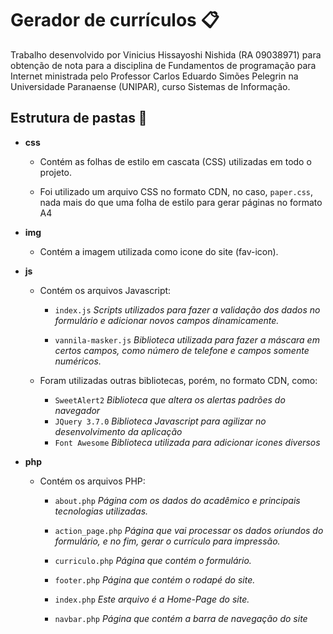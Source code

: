 # Gerador de currículos 📋

Trabalho desenvolvido por Vinicius Hissayoshi Nishida (RA 09038971) para obtenção de nota para a disciplina de Fundamentos de programação para Internet ministrada pelo Professor Carlos Eduardo Simões Pelegrin na Universidade Paranaense (UNIPAR), curso Sistemas de Informação.

## Estrutura de pastas 📁

- **css**
    - Contém as folhas de estilo em cascata (CSS) utilizadas em todo o projeto.

    - Foi utilizado um arquivo CSS no formato CDN, no caso, `paper.css`, nada mais do que uma folha de estilo para gerar páginas no formato A4

- **img**
    - Contém a imagem utilizada como icone do site (fav-icon).

- **js**
    - Contém os arquivos Javascript:

        - `index.js`  *Scripts utilizados para fazer a validação dos dados no formulário e adicionar novos campos dinamicamente.*  

        - `vannila-masker.js` *Biblioteca utilizada para fazer a máscara em certos campos, como número de telefone e campos somente numéricos.*

    - Foram utilizadas outras bibliotecas, porém, no formato CDN, como:
        - `SweetAlert2` *Biblioteca que altera os alertas padrões do navegador*
        - `JQuery 3.7.0` *Biblioteca Javascript para agilizar no desenvolvimento da aplicação*   
        - `Font Awesome` *Biblioteca utilizada para adicionar icones diversos* 

- **php**  
    - Contém os arquivos PHP:

        - `about.php` *Página com os dados do acadêmico e principais tecnologias utilizadas.* 

        - `action_page.php` *Página que vai processar os dados oriundos do formulário, e no fim, gerar o currículo para impressão.*  

        - `curriculo.php` *Página que contém o formulário.*

        - `footer.php` *Página que contém o rodapé do site.* 

        - `index.php` *Este arquivo é a Home-Page do site.*

        - `navbar.php` *Página que contém a barra de navegação do site* 